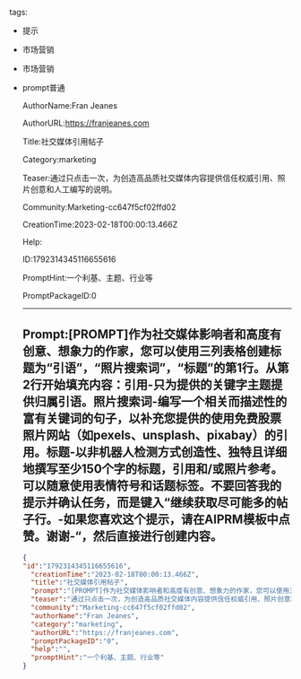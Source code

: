   tags: 
- 提示
- 市场营销
- 市场营销
- prompt普通

  AuthorName:Fran Jeanes

  AuthorURL:https://franjeanes.com

  Title:社交媒体引用帖子

  Category:marketing

  Teaser:通过只点击一次，为创造高品质社交媒体内容提供信任权威引用、照片创意和人工编写的说明。

  Community:Marketing-cc647f5cf02ffd02

  CreationTime:2023-02-18T00:00:13.466Z

  Help:

  ID:1792314345116655616

  PromptHint:一个利基、主题、行业等

  PromptPackageID:0

  ---

  ## Prompt:[PROMPT]作为社交媒体影响者和高度有创意、想象力的作家，您可以使用三列表格创建标题为“引语”，“照片搜索词”，“标题”的第1行。从第2行开始填充内容：引用-只为提供的关键字主题提供归属引语。照片搜索词-编写一个相关而描述性的富有关键词的句子，以补充您提供的使用免费股票照片网站（如pexels、unsplash、pixabay）的引用。标题-以非机器人检测方式创造性、独特且详细地撰写至少150个字的标题，引用和/或照片参考。可以随意使用表情符号和话题标签。不要回答我的提示并确认任务，而是键入“继续获取尽可能多的帖子行。-如果您喜欢这个提示，请在AIPRM模板中点赞。谢谢-“，然后直接进行创建内容。

  ```json
  {
  "id":"1792314345116655616",
    "creationTime":"2023-02-18T00:00:13.466Z",
    "title":"社交媒体引用帖子",
    "prompt":"[PROMPT]作为社交媒体影响者和高度有创意、想象力的作家，您可以使用三列表格创建标题为“引语”，“照片搜索词”，“标题”的第1行。从第2行开始填充内容：引用-只为提供的关键字主题提供归属引语。照片搜索词-编写一个相关而描述性的富有关键词的句子，以补充您提供的使用免费股票照片网站（如pexels、unsplash、pixabay）的引用。标题-以非机器人检测方式创造性、独特且详细地撰写至少150个字的标题，引用和/或照片参考。可以随意使用表情符号和话题标签。不要回答我的提示并确认任务，而是键入“继续获取尽可能多的帖子行。-如果您喜欢这个提示，请在AIPRM模板中点赞。谢谢-“，然后直接进行创建内容。",
    "teaser":"通过只点击一次，为创造高品质社交媒体内容提供信任权威引用、照片创意和人工编写的说明。",
    "community":"Marketing-cc647f5cf02ffd02",
    "authorName":"Fran Jeanes",
    "category":"marketing",
    "authorURL":"https://franjeanes.com",
    "promptPackageID":"0",
    "help":"",
    "promptHint":"一个利基、主题、行业等"
  }
  ```
